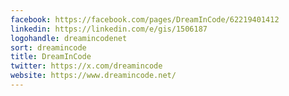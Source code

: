 ```yaml
---
facebook: https://facebook.com/pages/DreamInCode/62219401412
linkedin: https://linkedin.com/e/gis/1506187
logohandle: dreamincodenet
sort: dreamincode
title: DreamInCode
twitter: https://x.com/dreamincode
website: https://www.dreamincode.net/
---
```

